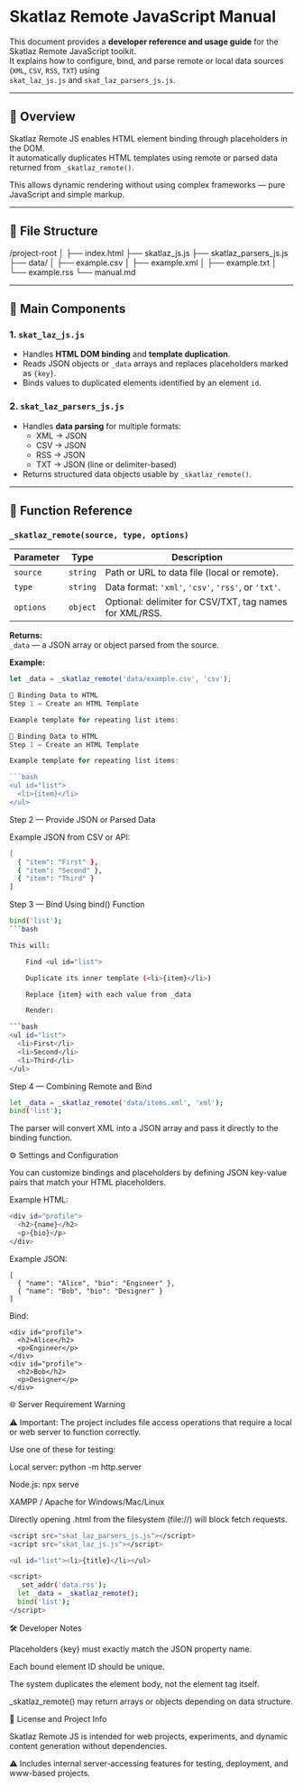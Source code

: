 # Skatlaz Remote JavaScript Manual

This document provides a **developer reference and usage guide** for the Skatlaz Remote JavaScript toolkit.  
It explains how to configure, bind, and parse remote or local data sources (`XML`, `CSV`, `RSS`, `TXT`) using  
`skat_laz_js.js` and `skat_laz_parsers_js.js`.

---

## 🔧 Overview

Skatlaz Remote JS enables HTML element binding through placeholders in the DOM.  
It automatically duplicates HTML templates using remote or parsed data returned from `_skatlaz_remote()`.

This allows dynamic rendering without using complex frameworks — pure JavaScript and simple markup.

---

## 📁 File Structure

/project-root
│
├── index.html
├── skatlaz_js.js
├── skatlaz_parsers_js.js
├── data/
│ ├── example.csv
│ ├── example.xml
│ ├── example.txt
│ └── example.rss
└── manual.md


---

## 🧩 Main Components

### 1. `skat_laz_js.js`
- Handles **HTML DOM binding** and **template duplication**.
- Reads JSON objects or `_data` arrays and replaces placeholders marked as `{key}`.
- Binds values to duplicated elements identified by an element `id`.

### 2. `skat_laz_parsers_js.js`
- Handles **data parsing** for multiple formats:
  - XML → JSON
  - CSV → JSON
  - RSS → JSON
  - TXT → JSON (line or delimiter-based)
- Returns structured data objects usable by `_skatlaz_remote()`.

---

## 🚀 Function Reference

### `_skatlaz_remote(source, type, options)`

| Parameter | Type | Description |
|------------|------|-------------|
| `source` | `string` | Path or URL to data file (local or remote). |
| `type` | `string` | Data format: `'xml'`, `'csv'`, `'rss'`, or `'txt'`. |
| `options` | `object` | Optional: delimiter for CSV/TXT, tag names for XML/RSS. |

**Returns:**  
`_data` — a JSON array or object parsed from the source.

**Example:**
```javascript
let _data = _skatlaz_remote('data/example.csv', 'csv');

🧠 Binding Data to HTML
Step 1 — Create an HTML Template

Example template for repeating list items:

🧠 Binding Data to HTML
Step 1 — Create an HTML Template

Example template for repeating list items:

```bash
<ul id="list">
  <li>{item}</li>
</ul>
```
Step 2 — Provide JSON or Parsed Data

Example JSON from CSV or API:

```bash
[
  { "item": "First" },
  { "item": "Second" },
  { "item": "Third" }
]
```

Step 3 — Bind Using bind() Function

```bash
bind('list');
```bash

This will:

    Find <ul id="list">

    Duplicate its inner template (<li>{item}</li>)

    Replace {item} with each value from _data

    Render:

```bash
<ul id="list">
  <li>First</li>
  <li>Second</li>
  <li>Third</li>
</ul>
```

Step 4 — Combining Remote and Bind

```bash
let _data = _skatlaz_remote('data/items.xml', 'xml');
bind('list');
```

The parser will convert XML into a JSON array and pass it directly to the binding function.

⚙️ Settings and Configuration

You can customize bindings and placeholders by defining JSON key-value pairs that match
your HTML placeholders.

Example HTML:

```bash
<div id="profile">
  <h2>{name}</h2>
  <p>{bio}</p>
</div>
```

Example JSON:

```
[
  { "name": "Alice", "bio": "Engineer" },
  { "name": "Bob", "bio": "Designer" }
]
```

Bind:

```
<div id="profile">
  <h2>Alice</h2>
  <p>Engineer</p>
</div>
<div id="profile">
  <h2>Bob</h2>
  <p>Designer</p>
</div>
```

🌐 Server Requirement Warning

⚠️ Important:
The project includes file access operations that require a local or web server
to function correctly.

Use one of these for testing:

Local server: python -m http.server

Node.js: npx serve

XAMPP / Apache for Windows/Mac/Linux

Directly opening .html from the filesystem (file://) will block fetch requests.

```bash
<script src="skat_laz_parsers_js.js"></script>
<script src="skat_laz_js.js"></script>

<ul id="list"><li>{title}</li></ul>

<script>
  _set_addr('data.rss');
  let _data = _skatlaz_remote();
  bind('list');
</script>
```

🛠️ Developer Notes

Placeholders {key} must exactly match the JSON property name.

Each bound element ID should be unique.

The system duplicates the element body, not the element tag itself.

_skatlaz_remote() may return arrays or objects depending on data structure.

📄 License and Project Info

Skatlaz Remote JS is intended for web projects, experiments, and dynamic content generation
without dependencies.

⚠️ Includes internal server-accessing features for testing, deployment, and www-based projects.


